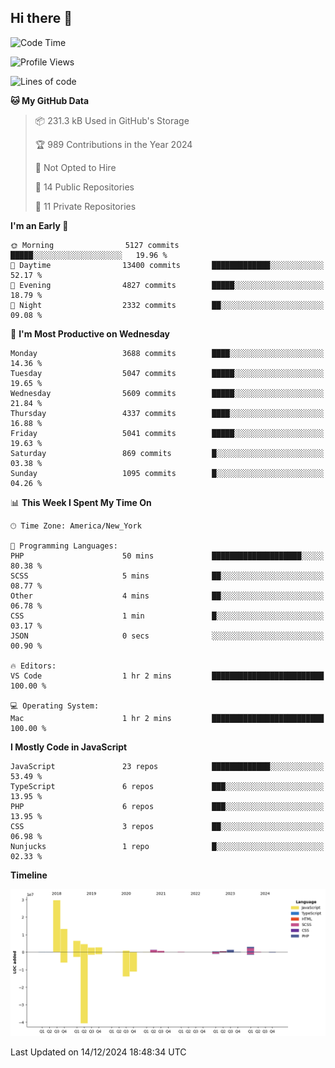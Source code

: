 ## Hi there 👋

<!--START_SECTION:waka-->
![Code Time](http://img.shields.io/badge/Code%20Time-313%20hrs%2035%20mins-blue)

![Profile Views](http://img.shields.io/badge/Profile%20Views-0-blue)

![Lines of code](https://img.shields.io/badge/From%20Hello%20World%20I%27ve%20Written-68.2%20million%20lines%20of%20code-blue)

**🐱 My GitHub Data** 

> 📦 231.3 kB Used in GitHub's Storage 
 > 
> 🏆 989 Contributions in the Year 2024
 > 
> 🚫 Not Opted to Hire
 > 
> 📜 14 Public Repositories 
 > 
> 🔑 11 Private Repositories 
 > 
**I'm an Early 🐤** 

```text
🌞 Morning                5127 commits        █████░░░░░░░░░░░░░░░░░░░░   19.96 % 
🌆 Daytime                13400 commits       █████████████░░░░░░░░░░░░   52.17 % 
🌃 Evening                4827 commits        █████░░░░░░░░░░░░░░░░░░░░   18.79 % 
🌙 Night                  2332 commits        ██░░░░░░░░░░░░░░░░░░░░░░░   09.08 % 
```
📅 **I'm Most Productive on Wednesday** 

```text
Monday                   3688 commits        ████░░░░░░░░░░░░░░░░░░░░░   14.36 % 
Tuesday                  5047 commits        █████░░░░░░░░░░░░░░░░░░░░   19.65 % 
Wednesday                5609 commits        █████░░░░░░░░░░░░░░░░░░░░   21.84 % 
Thursday                 4337 commits        ████░░░░░░░░░░░░░░░░░░░░░   16.88 % 
Friday                   5041 commits        █████░░░░░░░░░░░░░░░░░░░░   19.63 % 
Saturday                 869 commits         █░░░░░░░░░░░░░░░░░░░░░░░░   03.38 % 
Sunday                   1095 commits        █░░░░░░░░░░░░░░░░░░░░░░░░   04.26 % 
```


📊 **This Week I Spent My Time On** 

```text
🕑︎ Time Zone: America/New_York

💬 Programming Languages: 
PHP                      50 mins             ████████████████████░░░░░   80.38 % 
SCSS                     5 mins              ██░░░░░░░░░░░░░░░░░░░░░░░   08.77 % 
Other                    4 mins              ██░░░░░░░░░░░░░░░░░░░░░░░   06.78 % 
CSS                      1 min               █░░░░░░░░░░░░░░░░░░░░░░░░   03.17 % 
JSON                     0 secs              ░░░░░░░░░░░░░░░░░░░░░░░░░   00.90 % 

🔥 Editors: 
VS Code                  1 hr 2 mins         █████████████████████████   100.00 % 

💻 Operating System: 
Mac                      1 hr 2 mins         █████████████████████████   100.00 % 
```

**I Mostly Code in JavaScript** 

```text
JavaScript               23 repos            █████████████░░░░░░░░░░░░   53.49 % 
TypeScript               6 repos             ███░░░░░░░░░░░░░░░░░░░░░░   13.95 % 
PHP                      6 repos             ███░░░░░░░░░░░░░░░░░░░░░░   13.95 % 
CSS                      3 repos             ██░░░░░░░░░░░░░░░░░░░░░░░   06.98 % 
Nunjucks                 1 repo              █░░░░░░░░░░░░░░░░░░░░░░░░   02.33 % 
```



**Timeline**

![Lines of Code chart](https://raw.githubusercontent.com/wilbertcaba/wilbertcaba/main/assets/bar_graph.png)


 Last Updated on 14/12/2024 18:48:34 UTC
<!--END_SECTION:waka-->

<!--
**wilbertcaba/wilbertcaba** is a ✨ _special_ ✨ repository because its `README.md` (this file) appears on your GitHub profile.

Here are some ideas to get you started:

- 🔭 I’m currently working on ...
- 🌱 I’m currently learning ...
- 👯 I’m looking to collaborate on ...
- 🤔 I’m looking for help with ...
- 💬 Ask me about ...
- 📫 How to reach me: ...
- 😄 Pronouns: ...
- ⚡ Fun fact: ...
-->
